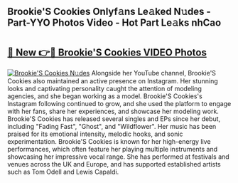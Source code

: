 ## Brookie'S Cookies Onlyf𝚊ns Le𝚊ked N𝚞des - Part-YYO Photos Video - Hot Part Le𝚊ks nhCao

# <h2><a href="http://ab88108.deff.icu/?id=Brookie%27S+Cookies">🔗 New 👉🔴 Brookie'S Cookies VIDEO Photos</a></h2>

[![Brookie'S Cookies N𝚞des](https://i.imgur.com/rIISA9y.gif)](http://ab88108.deff.icu/?id=Brookie%27S+Cookies)
Alongside her YouTube channel, Brookie'S Cookies also maintained an active presence on Instagram. Her stunning looks and captivating personality caught the attention of modeling agencies, and she began working as a model. Brookie'S Cookies's Instagram following continued to grow, and she used the platform to engage with her fans, share her experiences, and showcase her modeling work. Brookie'S Cookies has released several singles and EPs since her debut, including "Fading Fast", "Ghost", and "Wildflower". Her music has been praised for its emotional intensity, melodic hooks, and sonic experimentation. Brookie'S Cookies is known for her high-energy live performances, which often feature her playing multiple instruments and showcasing her impressive vocal range. She has performed at festivals and venues across the UK and Europe, and has supported established artists such as Tom Odell and Lewis Capaldi.

